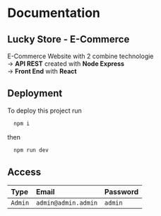 # Documentation

## Lucky Store - E-Commerce
E-Commerce Website with 2 combine technologie \
→ **API REST** created with **Node Express** \
→ **Front End** with **React**


## Deployment

To deploy this project run

```bash
  npm i
```

then
```bash
  npm run dev
```

## Access

| Type | Email | Password |
| :--- | :--- | :--- |
| `Admin` | `admin@admin.admin` | `admin` |